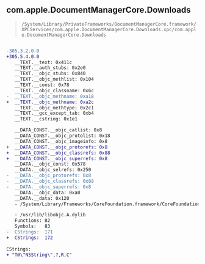 ## com.apple.DocumentManagerCore.Downloads

> `/System/Library/PrivateFrameworks/DocumentManagerCore.framework/XPCServices/com.apple.DocumentManagerCore.Downloads.xpc/com.apple.DocumentManagerCore.Downloads`

```diff

-305.3.2.0.0
+305.5.4.0.0
   __TEXT.__text: 0x411c
   __TEXT.__auth_stubs: 0x2e0
   __TEXT.__objc_stubs: 0x840
   __TEXT.__objc_methlist: 0x104
   __TEXT.__const: 0x78
   __TEXT.__objc_classname: 0x6c
-  __TEXT.__objc_methname: 0xa18
+  __TEXT.__objc_methname: 0xa2c
   __TEXT.__objc_methtype: 0x2c1
   __TEXT.__gcc_except_tab: 0xb4
   __TEXT.__cstring: 0x1e1

   __DATA_CONST.__objc_catlist: 0x8
   __DATA_CONST.__objc_protolist: 0x18
   __DATA_CONST.__objc_imageinfo: 0x8
+  __DATA_CONST.__objc_protorefs: 0x8
+  __DATA_CONST.__objc_classrefs: 0x88
+  __DATA_CONST.__objc_superrefs: 0x8
   __DATA.__objc_const: 0x578
   __DATA.__objc_selrefs: 0x250
-  __DATA.__objc_protorefs: 0x8
-  __DATA.__objc_classrefs: 0x88
-  __DATA.__objc_superrefs: 0x8
   __DATA.__objc_data: 0xa0
   __DATA.__data: 0x120
   - /System/Library/Frameworks/CoreFoundation.framework/CoreFoundation

   - /usr/lib/libobjc.A.dylib
   Functions: 82
   Symbols:   83
-  CStrings:  171
+  CStrings:  172
 
CStrings:
+ "T@\"NSString\",?,R,C"

```
